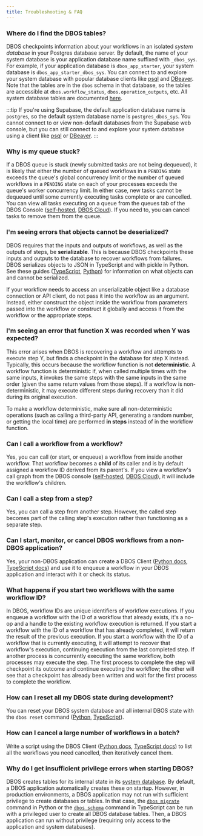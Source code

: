 ```yaml
---
title: Troubleshooting & FAQ
---
```


### Where do I find the DBOS tables?

DBOS checkpoints information about your workflows in an isolated _system database_ in your Postgres database server.
By default, the name of your system database is your application database name suffixed with `_dbos_sys`.
For example, if your application database is `dbos_app_starter`, your system database is `dbos_app_starter_dbos_sys`.
You can connect to and explore your system database with popular database clients like [psql](https://www.postgresql.org/docs/current/app-psql.html) and [DBeaver](https://dbeaver.io/).
Note that the tables are in the `dbos` schema in that database, so the tables are accessible at `dbos.workflow_status`, `dbos.operation_outputs`, etc.
All system database tables are documented [here](./explanations/system-tables.md).

:::tip
If you're using Supabase, the default application database name is `postgres`, so the default system database name is `postgres_dbos_sys`.
You cannot connect to or view non-default databases from the Supabase web console, but you can still connect to and explore your system database using a client like [psql](https://www.postgresql.org/docs/current/app-psql.html) or [DBeaver](https://dbeaver.io/).
:::

### Why is my queue stuck?

If a DBOS queue is stuck (newly submitted tasks are not being dequeued), it is likely that either the number of queued workflows in a `PENDING` state exceeds the queue's global concurrency limit or the number of queued workflows in a `PENDING` state on each of your processes exceeds the queue's worker concurrency limit.
In either case, new tasks cannot be dequeued until some currently executing tasks complete or are cancelled.
You can view all tasks executing on a queue from the queues tab of the DBOS Console ([self-hosted](./production/self-hosting/workflow-management.md), [DBOS Cloud](./production/dbos-cloud/workflow-management.md)).
If you need to, you can cancel tasks to remove them from the queue.

### I'm seeing errors that objects cannot be deserialized?

DBOS requires that the inputs and outputs of workflows, as well as the outputs of steps, be **serializable**.
This is because DBOS checkpoints these inputs and outputs to the database to recover workflows from failures.
DBOS serializes objects to JSON in TypeScript and with pickle in Python.
See these guides ([TypeScript](https://developer.mozilla.org/en-US/docs/Web/JavaScript/Reference/Global_Objects/JSON/stringify#description), [Python](https://docs.python.org/3/library/pickle.html#what-can-be-pickled-and-unpickled)) for information on what objects can and cannot be serialized.

If your workflow needs to access an unserializable object like a database connection or API client, do not pass it into the workflow as an argument.
Instead, either construct the object inside the workflow from parameters passed into the workflow or construct it globally and access it from the workflow or the appropriate steps.

### I'm seeing an error that function X was recorded when Y was expected?

This error arises when DBOS is recovering a workflow and attempts to execute step Y, but finds a checkpoint in the database for step X instead.
Typically, this occurs because the workflow function is not **deterministic**.
A workflow function is deterministic if, when called multiple times with the same inputs, it invokes the same steps with the same inputs in the same order (given the same return values from those steps).
If a workflow is non-deterministic, it may execute different steps during recovery than it did during its original execution.

To make a workflow deterministic, make sure all non-deterministic operations (such as calling a third-party API, generating a random number, or getting the local time) are performed **in steps** instead of in the workflow function.

### Can I call a workflow from a workflow?

Yes, you can call (or start, or enqueue) a workflow from inside another workflow.
That workflow becomes a **child** of its caller and is by default assigned a workflow ID derived from its parent's.
If you view a workflow's call graph from the DBOS console ([self-hosted](./production/self-hosting/workflow-management.md), [DBOS Cloud](./production/dbos-cloud/workflow-management.md)), it will include the workflow's children.

### Can I call a step from a step?

Yes, you can call a step from another step.
However, the called step becomes part of the calling step's execution rather than functioning as a separate step.

### Can I start, monitor, or cancel DBOS workflows from a non-DBOS application?

Yes, your non-DBOS application can create a DBOS Client ([Python docs](./python/reference/client.md), [TypeScript docs](./typescript/reference/client.md)) and use it to enqueue a workflow in your DBOS application and interact with it or check its status.

### What happens if you start two workflows with the same workflow ID?

In DBOS, workflow IDs are unique identifiers of workflow executions.
If you enqueue a workflow with the ID of a workflow that already exists, it's a no-op and a handle to the existing workflow execution is returned.
If you start a workflow with the ID of a workflow that has already completed, it will return the result of the previous execution.
If you start a workflow with the ID of a workflow that is currently executing, it will attempt to recover that workflow's execution, continuing execution from the last completed step.
If another process is concurrently executing the same workflow, both processes may execute the step.
The first process to complete the step will checkpoint its outcome and continue executing the workflow; the other will see that a checkpoint has already been written and wait for the first process to complete the workflow.

### How can I reset all my DBOS state during development?

You can reset your DBOS system database and all internal DBOS state with the `dbos reset` command ([Python](./python/reference/cli.md#dbos-reset), [TypeScript](./typescript/reference/cli.md#npx-dbos-reset)).

### How can I cancel a large number of workflows in a batch?

Write a script using the DBOS Client ([Python docs](./python/reference/client.md), [TypeScript docs](./typescript/reference/client.md)) to list all the workflows you need cancelled, then iteratively cancel them.

### Why do I get insufficient privilege errors when starting DBOS?

DBOS creates tables for its internal state in its [system database](./explanations/system-tables.md).
By default, a DBOS application automatically creates these on startup.
However, in production environments, a DBOS application may not run with sufficient privilege to create databases or tables.
In that case, the [`dbos migrate`](./python/reference/cli.md#dbos-migrate) command in Python or the [`dbos schema`](./typescript/reference/cli.md#npx-dbos-schema) command in TypeScript can be run with a privileged user to create all DBOS database tables.
Then, a DBOS application can run without privilege (requiring only access to the application and system databases).